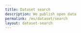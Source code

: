 ```yaml
---
title: Dataset search
description: We publish open data
permalink: /es/dataset/search
layout: dataset-search
---
```

